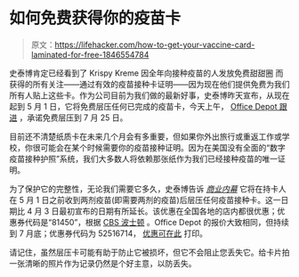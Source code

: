 # 如何免费获得你的疫苗卡

> 原文：<https://lifehacker.com/how-to-get-your-vaccine-card-laminated-for-free-1846554784>

史泰博肯定已经看到了 Krispy Kreme 因全年向接种疫苗的人发放免费甜甜圈 而获得的所有关注——通过有效的疫苗接种卡证明——因为现在他们提供免费为我们所有人贴上这些卡。作为公司目前为我们做的最新好事，史泰博昨天宣布，从现在起到 5 月 1 日，它将免费层压任何已完成的疫苗卡，今天上午， [Office Depot 跟进](https://www.local10.com/news/local/2021/03/26/office-depot-follows-staples-in-offering-free-lamination-for-covid-19-vaccination-card/) ，承诺免费层压到 7 月 25 日。



目前还不清楚纸质卡在未来几个月会有多重要，但如果你外出旅行或重返工作或学校，你很可能会在某个时候需要你的疫苗接种证明。因为在美国没有全面的“数字疫苗接种护照”系统，我们大多数人将依赖那张纸作为我们已经接种疫苗的唯一证明。

为了保护它的完整性，无论我们需要它多久，史泰博告诉 [*商业内幕*](https://www.businessinsider.com/staples-will-laminate-covid-vaccine-cards-for-free-2021-3) 它将在持卡人在 5 月 1 日之前收到两剂疫苗(即需要两剂的疫苗)后层压任何疫苗接种卡。这一日期比 4 月 3 日最初宣布的日期有所延长。该优惠在全国各地的店内都很优惠；优惠券代码是“81450”，根据 [CBS 波士顿](https://boston.cbslocal.com/2021/03/16/laminate-covid-vaccine-card-staples-free/) 。Office Depot 的报价大致相同，但持续到 7 月底；优惠券代码为 52516714， [优惠可在此](https://media.officedepot.com/image/upload/v1616624545/content/od/tiles/2021/week_14/free_covid-19_lamination.pdf?cm_sp=services-_-covid-19_lamination_free-_-print-and-copy_same-day-printing_main_2_0_0&promo_name=services&promo_id=services-covid-19-lamination&promo_creative=covid-19_lamination&promo_position=print-and-copy_same-day-printing_main_2_0_0) 打印。

请记住，虽然层压卡可能有助于防止它被损坏，但它不会阻止您丢失它。给卡片拍一张清晰的照片作为记录仍然是个好主意，以防丢失。